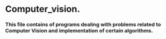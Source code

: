 # Computer_vision.
### This file contains of programs dealing with problems related to Computer Vision and implementation of certain algorithms.
